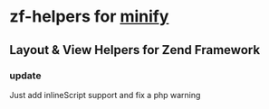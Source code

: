 # zf-helpers for [minify](https://github.com/mrclay/minify)
Layout &amp; View Helpers for Zend Framework
-------------
### update
Just add inlineScript support and fix a php warning
